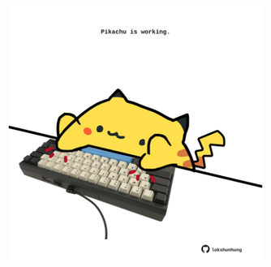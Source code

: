 <!-- built at 26/02/2021, 06:01:38 UTC -->
<p align="center">
  <img width="500" height="500" src="./ReadmeImage.svg">
</p>
